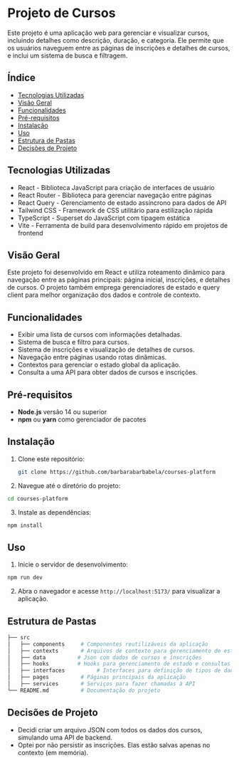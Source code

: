 # Projeto de Cursos

Este projeto é uma aplicação web para gerenciar e visualizar cursos, incluindo detalhes como descrição, duração, e categoria.
Ele permite que os usuários naveguem entre as páginas de inscrições e detalhes de cursos, e inclui um sistema de busca e filtragem.

## Índice

- [Tecnologias Utilizadas](#tecnologias-utilizadas)
- [Visão Geral](#visão-geral)
- [Funcionalidades](#funcionalidades)
- [Pré-requisitos](#pré-requisitos)
- [Instalação](#instalação)
- [Uso](#uso)
- [Estrutura de Pastas](#estrutura-de-pastas)
- [Decisões de Projeto](#decisões-de-projeto)

## Tecnologias Utilizadas

- React - Biblioteca JavaScript para criação de interfaces de usuário
- React Router - Biblioteca para gerenciar navegação entre páginas
- React Query - Gerenciamento de estado assíncrono para dados de API
- Tailwind CSS - Framework de CSS utilitário para estilização rápida
- TypeScript - Superset do JavaScript com tipagem estática
- Vite - Ferramenta de build para desenvolvimento rápido em projetos de frontend

## Visão Geral

Este projeto foi desenvolvido em React e utiliza roteamento dinâmico para navegação entre as páginas principais: página inicial, inscrições, e detalhes de cursos. O projeto também emprega gerenciadores de estado e query client para melhor organização dos dados e controle de contexto.

## Funcionalidades

- Exibir uma lista de cursos com informações detalhadas.
- Sistema de busca e filtro para cursos.
- Sistema de inscrições e visualização de detalhes de cursos.
- Navegação entre páginas usando rotas dinâmicas.
- Contextos para gerenciar o estado global da aplicação.
- Consulta a uma API para obter dados de cursos e inscrições.

## Pré-requisitos

- **Node.js** versão 14 ou superior
- **npm** ou **yarn** como gerenciador de pacotes

## Instalação

1. Clone este repositório:

   ```bash
   git clone https://github.com/barbarabarbabela/courses-platform

   ```

2. Navegue até o diretório do projeto:

```bash
cd courses-platform
```

3. Instale as dependências:

```bash
npm install
```

## Uso

1. Inicie o servidor de desenvolvimento:

```bash
npm run dev
```

2. Abra o navegador e acesse `http://localhost:5173/` para visualizar a aplicação.

## Estrutura de Pastas

```bash
├── src
│   ├── components     # Componentes reutilizáveis da aplicação
│   ├── contexts       # Arquivos de contexto para gerenciamento de estado global
│   ├── data          # Json com dados de cursos e inscrições
│   ├── hooks         # Hooks para gerenciamento de estado e consultas a API
│   ├── interfaces          # Interfaces para definição de tipos de dados
│   ├── pages          # Páginas principais da aplicação
│   ├── services       # Serviços para fazer chamadas à API
└── README.md          # Documentação do projeto
```

## Decisões de Projeto

- Decidi criar um arquivo JSON com todos os dados dos cursos, simulando uma API de backend.
- Optei por não persistir as inscrições. Elas estão salvas apenas no contexto (em memória).

